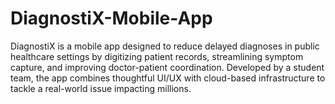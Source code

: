 # DiagnostiX-Mobile-App
DiagnostiX is a mobile app designed to reduce delayed diagnoses in public healthcare settings by digitizing patient records, streamlining symptom capture, and improving doctor-patient coordination. Developed by a student team, the app combines thoughtful UI/UX with cloud-based infrastructure to tackle a real-world issue impacting millions.
